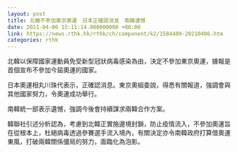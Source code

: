 ```yaml
---
layout: post
title: 北韓不參加東京奧運　日本正確認消息　南韓遺憾
date: 2021-04-06 15:11:14.000000000 +08:00
link: https://news.rthk.hk/rthk/ch/component/k2/1584409-20210406.htm
categories: rthk
---
```


北韓以保障國家運動員免受新型冠狀病毒感染為由，決定不參加東京奧運，據報是首個宣布不參加今屆奧運的國家。

日本奧運相丸川珠代表示，正確認消息。東京奧組委說，得悉有關報道，強調會與其他國家努力，令奧運成功舉行。

南韓統一部表示遺憾，強調今後會持續謀求兩韓合作方案。

韓聯社引述分析認為，考慮到北韓正實施邊境封鎖，防止疫情流入，不參加奧運旨在從根本上，杜絕病毒透過參賽選手流入境內，有關決定亦令南韓政府打算借奧運東風，打破兩韓關係僵局的努力，面臨化為泡影。
